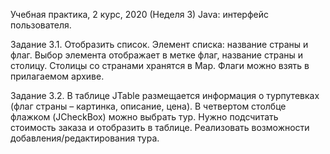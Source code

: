 Учебная практика, 2 курс, 2020 (Неделя 3)
Java: интерфейс пользователя.

Задание 3.1. 
Отобразить список. Элемент списка: название страны и флаг. Выбор элемента отображает в метке флаг, название страны и столицу.
Столицы со странами хранятся в Map. Флаги можно взять в прилагаемом архиве.

Задание 3.2. 
В таблице JTable размещается информация о турпутевках (флаг страны – картинка, описание, цена). В четвертом столбце флажком
(JCheckBox) можно выбрать тур. Нужно подсчитать стоимость заказа и отобразить в таблице. Реализовать возможности добавления/редактирования
тура.
